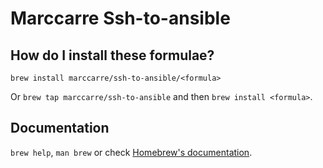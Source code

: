 # Marccarre Ssh-to-ansible

## How do I install these formulae?

`brew install marccarre/ssh-to-ansible/<formula>`

Or `brew tap marccarre/ssh-to-ansible` and then `brew install <formula>`.

## Documentation

`brew help`, `man brew` or check [Homebrew's documentation](https://docs.brew.sh).
